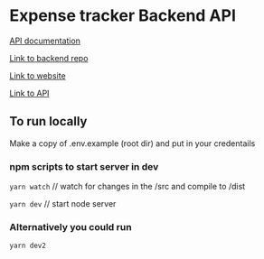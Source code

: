 # Expense tracker Backend API


[API documentation](https://documenter.getpostman.com/view/12561783/UVXdPywd)

[Link to backend repo](https://github.com/daviesesiro/mono-app-backend)

[Link to website](https://mono-app-frontend.vercel.app)

[Link to API](https://expense-tracker-mono.herokuapp.com)

## To run locally

Make a copy of .env.example (root dir) and put in your credentails

### npm scripts to start server in dev

`yarn watch` // watch for changes in the /src and compile to /dist

`yarn dev` // start node server

### Alternatively you could run

`yarn dev2`
